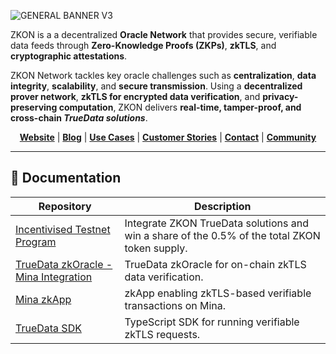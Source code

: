 ![GENERAL BANNER V3](https://github.com/user-attachments/assets/aa824f25-1553-4be9-a164-12f0f70ad394)

ZKON is a a decentralized **Oracle Network** that provides secure, verifiable data feeds through **Zero-Knowledge Proofs (ZKPs)**, **zkTLS**, and **cryptographic attestations**.

ZKON Network tackles key oracle challenges such as **centralization**, **data integrity**, **scalability**, and **secure transmission**. Using a **decentralized prover network**, **zkTLS for encrypted data verification**, and **privacy-preserving computation**, ZKON delivers **real-time, tamper-proof, and cross-chain _TrueData solutions_**.

<p align="center">
  <a href="https://zkon.xyz"><strong>Website</strong></a> | <a href="https://www.zkon.xyz/blog"><strong>Blog</strong></a> | <a href="https://www.zkon.xyz/use-cases"><strong>Use Cases</strong></a> | <a href="https://www.zkon.xyz/customer-stories"><strong>Customer Stories</strong></a> | <a href="https://www.zkon.xyz/contact"><strong>Contact</strong></a> | <a href="https://discord.gg/AnmcW4HY2M"><strong>Community</strong></a>
</p>

---

## 📄 Documentation

<div align="center">

| Repository                               | Description                                       |
|------------------------------------------|---------------------------------------------------|
| [Incentivised Testnet Program](https://github.com/ZKON-Network/Incentivised-Testnet-Program)    | Integrate ZKON TrueData solutions and win a share of the 0.5% of the total ZKON token supply. |
| [TrueData zkOracle - Mina Integration](https://github.com/ZKON-Network/zkTLS-Mina-Oracle)                  | TrueData zkOracle for on-chain zkTLS data verification. |
| [Mina zkApp](https://github.com/ZKON-Network/zkTLS-Mina-zkApp)             | zkApp enabling zkTLS-based verifiable transactions on Mina.   |
| [TrueData SDK](https://github.com/ZKON-Network/zkTLS-Offchain-SDK)           | TypeScript SDK for running verifiable zkTLS requests. |

</div>
